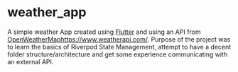 # weather_app

A simple weather App created using [Flutter](https://flutter.dev/) and using an API from [OpenWeatherMap](https://www.weatherapi.com/)https://www.weatherapi.com/.
Purpose of the project was to learn the basics of Riverpod State Management, attempt to have a decent folder structure/architecture and get some experience communicating with an external API.
